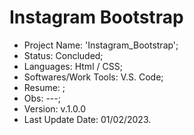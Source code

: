 # Instagram Bootstrap

- Project Name: 'Instagram_Bootstrap';
- Status: Concluded;
- Languages: Html / CSS;
- Softwares/Work Tools: V.S. Code;
- Resume: ;
- Obs: ---;
- Version: v.1.0.0
- Last Update Date: 01/02/2023.
